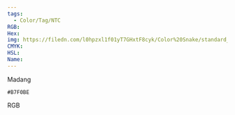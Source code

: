 ```yaml
---
tags:
  - Color/Tag/NTC
RGB:
Hex:
img: https://filedn.com/l0hpzxl1f01yT7GHxtF8cyk/Color%20Snake/standard_csv_to_svg//B7F0BE.svg
CMYK:
HSL:
Name:
---
```

Madang
```palette
#B7F0BE
```
RGB
